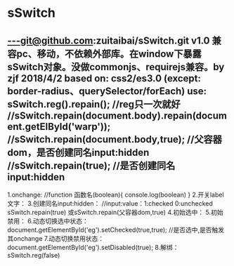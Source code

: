 # sSwitch
---git@github.com:zuitaibai/sSwitch.git
v1.0
兼容pc、移动，不依赖外部库。在window下暴露sSwitch对象。没做commonjs、requirejs兼容。by zjf 2018/4/2
based on: css2/es3.0  (except: border-radius、querySelector/forEach)
use:  <span class="sSwitch"></span>
      sSwitch.reg().repain();                     //reg只一次就好
      //sSwitch.repain(document.body).repain(document.getElById('warp'));
      //sSwitch.repain(document.body,true);       //父容器dom，是否创建同名input:hidden
      //sSwitch.repain(true);                     //是否创建同名input:hidden
---------------------------------------------
 1.onchange: <span class="sSwitch" data-change="函数名">              //function 函数名(boolean){ console.log(boolean) }
 2.开关label文字：<span class="sSwitch" data-open="开" data-close="关"></span>
 3.创建同名input:hidden：<span class="sSwitch" name="inputName名">    //input:value：1:checked   0:unchecked
       sSwitch.repain(true)
       或sSwitch.repain(父容器dom,true)
 4.初始选中： <span class="sSwitch checked"></span>
 5.初始禁用： <span class="sSwitch disabled"></span>
 6.动态切换选中状态：<span class="sSwitch" id="eg"></span>
       document.getElementById('eg').setChecked(true,true);            //是否选中,是否触发其onchange
 7.动态切换禁用状态：<span class="sSwitch" id="eg"></span>
       document.getElementById('eg').setDisabled(true);
 8.解绑： sSwitch.reg(false)

